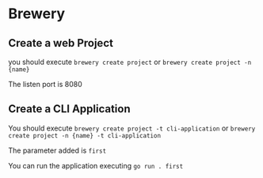 # Brewery

## Create a web Project

you should execute `brewery create project` or `brewery create project -n {name}`

The listen port is 8080


## Create a CLI Application

You should execute `brewery create project -t cli-application` or `brewery create project -n {name} -t cli-application`

The parameter added is `first`

You can run the application executing `go run . first`
